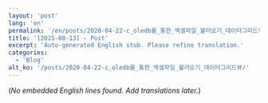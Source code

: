 ```yaml
---
layout: 'post'
lang: 'en'
permalink: '/en/posts/2020-04-22-c_oledb를_통한_엑셀파일_불러오기_데이터그리드뷰/'
title: '[2025-08-13] - Post'
excerpt: 'Auto-generated English stub. Please refine translation.'
categories:
  - 'Blog'
alt_ko: '/posts/2020-04-22-c_oledb를_통한_엑셀파일_불러오기_데이터그리드뷰/'
---
```


(*No embedded English lines found. Add translations later.*)
